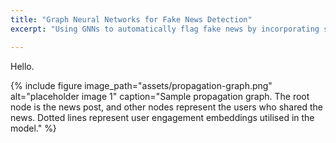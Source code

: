 ```yaml
---
title: "Graph Neural Networks for Fake News Detection"
excerpt: "Using GNNs to automatically flag fake news by incorporating social network information."

---
```


Hello.

{% include figure image_path="assets/propagation-graph.png" alt="placeholder image 1" caption="Sample propagation graph. The root node is the news post, and other nodes represent the users who shared the news. Dotted lines represent user engagement embeddings utilised in the model." %}


